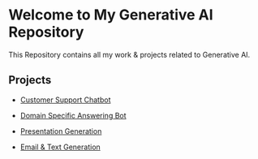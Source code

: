 # Welcome to My Generative AI Repository

This Repository contains all my work & projects related to Generative AI.

## Projects

 - [Customer Support Chatbot](https://github.com/Muhammad-Usama-07/generative_ai/tree/main/Customer%20Support%20Chatbot)

 - [Domain Specific Answering Bot](https://github.com/Muhammad-Usama-07/generative_ai/tree/main/Specific%20Domain%20Answering%20Bot)

 - [Presentation Generation](https://github.com/Muhammad-Usama-07/generative_ai/tree/main/Presentation%20Generation)

 - [Email & Text Generation](https://github.com/Muhammad-Usama-07/generative_ai/tree/main/Email%20%26%20Text%20Generation)
